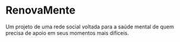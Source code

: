 # RenovaMente

Um projeto de uma rede social voltada para a saúde mental de quem precisa de apoio em seus momentos mais difíceis.
